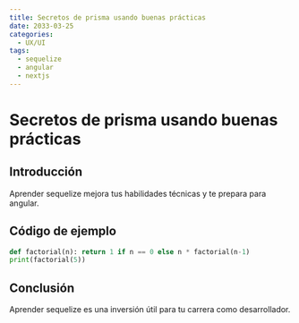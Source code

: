 ```yaml
---
title: Secretos de prisma usando buenas prácticas
date: 2033-03-25
categories:
  - UX/UI
tags:
  - sequelize
  - angular
  - nextjs
---
```


# Secretos de prisma usando buenas prácticas

## Introducción

Aprender sequelize mejora tus habilidades técnicas y te prepara para angular.

## Código de ejemplo

```python
def factorial(n): return 1 if n == 0 else n * factorial(n-1)
print(factorial(5))
```

## Conclusión

Aprender sequelize es una inversión útil para tu carrera como desarrollador.